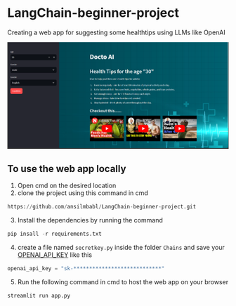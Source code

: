 # LangChain-beginner-project
Creating a web app for suggesting some healthtips using LLMs like OpenAI

![](Images/English.png)

## To use the web app locally 
1. Open cmd on the desired location
1. clone the project using this command in cmd 
```python
https://github.com/ansilmbabl/LangChain-beginner-project.git
```
3. Install the dependencies by running the command  
```python
pip insall -r requirements.txt
``` 
4. create a file named `secretkey.py` inside the folder `Chains` and save your [OPENAI_API_KEY](https://help.openai.com/en/articles/4936850-where-do-i-find-my-secret-api-key) like this
```python
openai_api_key = "sk-****************************"
```
5. Run the following command in cmd to host the web app on your browser
```python
streamlit run app.py
```
